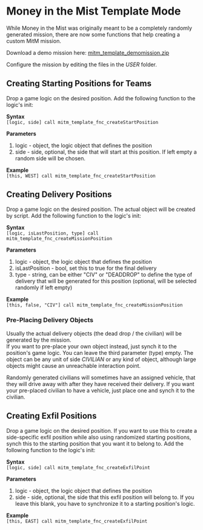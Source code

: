 # Money in the Mist Template Mode
While Money in the Mist was originally meant to be a completely randomly generated mission, there are now some functions that help creating a custom MitM mission.

Download a demo mission here:
[mitm_template_demomission.zip](https://github.com/gruppe-adler/TvT_MoneyInTheMist.Altis/files/4099633/mitm_template_demomission.zip)

Configure the mission by editing the files in the *USER* folder.

## Creating Starting Positions for Teams
Drop a game logic on the desired position. Add the following function to the logic's init:

**Syntax**  
`[logic, side] call mitm_template_fnc_createStartPosition`

**Parameters**  
1. logic - object, the logic object that defines the position
2. side - side, optional, the side that will start at this position. If left empty a random side will be chosen.

**Example**  
`[this, WEST] call mitm_template_fnc_createStartPosition`

## Creating Delivery Positions
Drop a game logic on the desired position. The actual object will be created by script. Add the following function to the logic's init:

**Syntax**  
`[logic, isLastPosition, type] call mitm_template_fnc_createMissionPosition`

**Parameters**  
1. logic - object, the logic object that defines the position
2. isLastPosition - bool, set this to true for the final delivery
3. type - string, can be either "CIV" or "DEADDROP" to define the type of delivery that will be generated for this position (optional, will be selected randomly if left empty)

**Example**  
`[this, false, "CIV"] call mitm_template_fnc_createMissionPosition`

### Pre-Placing Delivery Objects
Usually the actual delivery objects (the dead drop / the civilian) will be generated by the mission.  
If you want to pre-place your own object instead, just synch it to the position's game logic. You can leave the third parameter (type) empty. The object can be any unit of side *CIVILIAN* or any kind of object, although large objects might cause an unreachable interaction point.

Randomly generated civilians will sometimes have an assigned vehicle, that they will drive away with after they have received their delivery. If you want your pre-placed civilian to have a vehicle, just place one and synch it to the civilian.

## Creating Exfil Positions
Drop a game logic on the desired position. If you want to use this to create a side-specific exfil position while also using randomized starting positions, synch this to the starting position that you want it to belong to. Add the following function to the logic's init:

**Syntax**  
`[logic, side] call mitm_template_fnc_createExfilPoint`

**Parameters**  
1. logic - object, the logic object that defines the position
2. side - side, optional, the side that this exfil position will belong to. If you leave this blank, you have to synchronize it to a starting position's logic.

**Example**  
`[this, EAST] call mitm_template_fnc_createExfilPoint`

